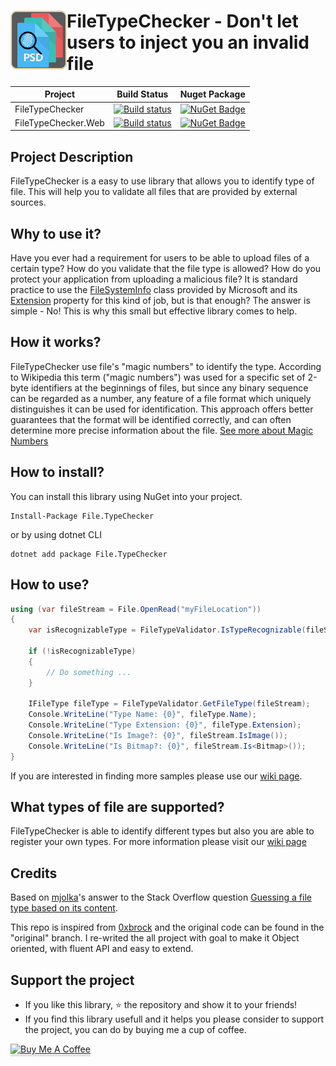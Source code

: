 <h1><img src="https://raw.githubusercontent.com/AJMitev/FileTypeChecker/master/tools/FileTypeCheckerLogo-150.png" align="left" alt="FileTypeChecker" width="90">FileTypeChecker - Don't let users to inject you an invalid file</h1>


| Project             | Build Status | Nuget Package |
|---------------------|--------------|---------------|
| FileTypeChecker     |  [![Build status](https://ci.appveyor.com/api/projects/status/jx9bcrxs95srhxsj?svg=true)](https://ci.appveyor.com/project/AJMitev/filetypechecker) | [![NuGet Badge](https://buildstats.info/nuget/File.TypeChecker)](https://www.nuget.org/packages/File.TypeChecker/)  |
| FileTypeChecker.Web |  [![Build status](https://ci.appveyor.com/api/projects/status/jx9bcrxs95srhxsj?svg=true)](https://ci.appveyor.com/project/AJMitev/filetypechecker) | [![NuGet Badge](https://buildstats.info/nuget/File.TypeChecker.Web)](https://www.nuget.org/packages/File.TypeChecker.Web/)  |
 

## Project Description

FileTypeChecker is a easy to use library that allows you to identify type of file. This will help you to validate all files that are provided by external sources.

## Why to use it?

Have you ever had a requirement for users to be able to upload files of a certain type? How do you validate that the file type is allowed? How do you protect your application from uploading a malicious file? It is standard practice to use the [FileSystemInfo](https://docs.microsoft.com/en-us/dotnet/api/system.io.fileinfo?view=netcore-3.1#definition) class provided by Microsoft and its [Extension](https://docs.microsoft.com/en-us/dotnet/api/system.io.filesysteminfo.extension?view=netcore-3.1#System_IO_FileSystemInfo_Extension) property for this kind of job, but is that enough? The answer is simple - No! This is why this small but effective library comes to help.

## How it works?

FileTypeChecker use file's "magic numbers" to identify the type. According to Wikipedia this term ("magic numbers") was used for a specific set of 2-byte identifiers at the beginnings of files, but since any binary sequence can be regarded as a number, any feature of a file format which uniquely distinguishes it can be used for identification. This approach offers better guarantees that the format will be identified correctly, and can often determine more precise information about the file. [See more about Magic Numbers](https://en.wikipedia.org/wiki/File_format#Magic_number)

## How to install?

You can install this library using NuGet into your project.

```nuget
Install-Package File.TypeChecker
```

or by using dotnet CLI

```
dotnet add package File.TypeChecker
```

## How to use?

```c#
using (var fileStream = File.OpenRead("myFileLocation"))
{
    var isRecognizableType = FileTypeValidator.IsTypeRecognizable(fileStream);

    if (!isRecognizableType)
    {
        // Do something ...
    }

    IFileType fileType = FileTypeValidator.GetFileType(fileStream);
    Console.WriteLine("Type Name: {0}", fileType.Name);
    Console.WriteLine("Type Extension: {0}", fileType.Extension);
    Console.WriteLine("Is Image?: {0}", fileStream.IsImage());
    Console.WriteLine("Is Bitmap?: {0}", fileStream.Is<Bitmap>());
}
```

If you are interested in finding more samples please use our [wiki page](https://github.com/AJMitev/FileTypeChecker/wiki/How-to-use%3F).

## What types of file are supported?

FileTypeChecker is able to identify different types but also you are able to register your own types. For more information please visit our [wiki page](https://github.com/AJMitev/FileTypeChecker/wiki/What-types-of-file-are-supported%3F)

## Credits

Based on [mjolka](https://github.com/mjolka)'s answer to the Stack Overflow question [Guessing a file type based on its content](http://codereview.stackexchange.com/questions/85054/guessing-a-file-type-based-on-its-content).

This repo is inspired from [0xbrock](https://github.com/0xbrock/FileTypeChecker) and the original code can be found in the "original" branch. I re-writed the all project with goal to make it Object oriented, with fluent API and easy to extend.

## Support the project

- If you like this library, ⭐️ the repository and show it to your friends!
- If you find this library usefull and it helps you please consider to support the project, you can do by buying me a cup of coffee.

<a href="https://www.buymeacoffee.com/ajmitev" target="_blank"><img src="https://www.buymeacoffee.com/assets/img/custom_images/orange_img.png" alt="Buy Me A Coffee" style="height: 41px !important;width: 174px !important;box-shadow: 0px 3px 2px 0px rgba(190, 190, 190, 0.5) !important;-webkit-box-shadow: 0px 3px 2px 0px rgba(190, 190, 190, 0.5) !important;" ></a>
